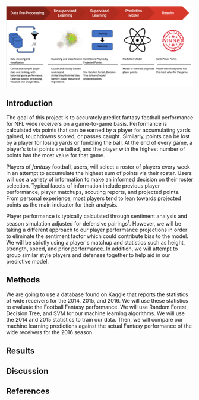 ![Summary Figure](/images/Fantasy_Football_ML_summary_figure.jpg)
## Introduction

The goal of this project is to accurately predict fantasy football performance for NFL wide receivers on a game-to-game basis. Performance is calculated via points that can be earned by a player for accumulating yards gained, touchdowns scored, or passes caught. Similarly, points can be lost by a player for losing yards or fumbling the ball. At the end of every game, a player's total points are tallied, and the player with the highest number of points has the most value for that game.

Players of *fantasy* football, users, will select a roster of players every week in an attempt to accumulate the highest sum of points via their roster. Users will use a variety of information to make an informed decision on their roster selection. Typical facets of information include previous player performance, player matchups, scouting reports, and projected points. From personal experience, most players tend to lean towards projected points as the main indicator for their analysis.

Player performance is typically calculated through sentiment analysis and season simulation adjusted for defensive pairings<sup>1</sup>. However, we will be taking a different approach to our player performance projections in order to eliminate the sentiment factor which could contribute bias to the model. We will be strictly using a player's matchup and statistics such as height, strength, speed, and prior performance. In addition, we will attempt to group similar style players and defenses together to help aid in our predictive model. 


## Methods
We are going to use a database found on Kaggle that reports the statistics of wide receivers for the 2014, 2015, and 2016. We will use these statistics to evaluate the Football Fantasy performance. We will use Random Forest, Decision Tree, and SVM for our machine learning algorithms. We will use the 2014 and 2015 statistics to train our data. Then, we will compare our machine learning predictions against the actual Fantasy performance of the wide receivers for the 2016 season. 

## Results

## Discussion

## References
